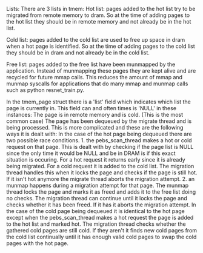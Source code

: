 
Lists:
There are 3 lists in tmem:
Hot list: pages added to the hot list try to be migrated from remote memory to dram. So at the time of adding pages to the hot list they should be in remote memory and not already be in the hot list.

Cold list: pages added to the cold list are used to free up space in dram when a hot page is identified. So at the time of adding pages to the cold list they should be in dram and not already be in the cold list.

Free list: pages added to the free list have been munmapped by the application. Instead of munmapping these pages they are kept alive and are recycled for future mmap calls. This reduces the amount of mmap and munmap syscalls for applications that do many mmap and munmap calls such as python resnet_train.py.

In the tmem_page struct there is a 'list' field which indicates which list the page is currently in. This field can and often times is 'NULL' in these instances:
The page is in remote memory and is cold. (This is the most common case)
The page has been dequeued by the migrate thread and is being processed. This is more complicated and these are the following ways it is dealt with:
    In the case of the hot page being dequeued there are two possible race conditions.
        1. the pebs_scan_thread makes a hot or cold request on that page. This is dealt with by checking if the page list is NULL since the only time it would be NULL and be in DRAM is if this exact situation is occuring. For a hot request it returns early since it is already being migrated. For a cold request it is added to the cold list. The migration thread handles this when it locks the page and checks if the page is still hot. If it isn't hot anymore the migrate thread aborts the migration attempt.
        2. an munmap happens during a migration attempt for that page. The munmap thread locks the page and marks it as freed and adds it to the free list doing no checks. The migration thread can continue until it locks the page and checks whether it has been freed. If it has it aborts the migration attempt.
    In the case of the cold page being dequeued it is identical to the hot page except when the pebs_scan_thread makes a hot request the page is added to the hot list and marked hot. The migration thread checks whether the gathered cold pages are still cold. If they aren't it finds new cold pages from the cold list continually until it has enough valid cold pages to swap the cold pages with the hot page.


